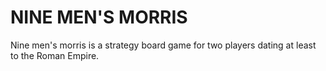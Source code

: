 # NINE MEN'S MORRIS
Nine men's morris is a strategy board game for two players dating at least to the Roman Empire.
